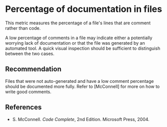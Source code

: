 # Percentage of documentation in files
This metric measures the percentage of a file's lines that are comment rather than code.

A low percentage of comments in a file may indicate either a potentially worrying lack of documentation or that the file was generated by an automated tool. A quick visual inspection should be sufficient to distinguish between the two cases.


## Recommendation
Files that were not auto-generated and have a low comment percentage should be documented more fully. Refer to \[McConnell\] for more on how to write good comments.


## References
* S. McConnell. *Code Complete*, 2nd Edition. Microsoft Press, 2004.
